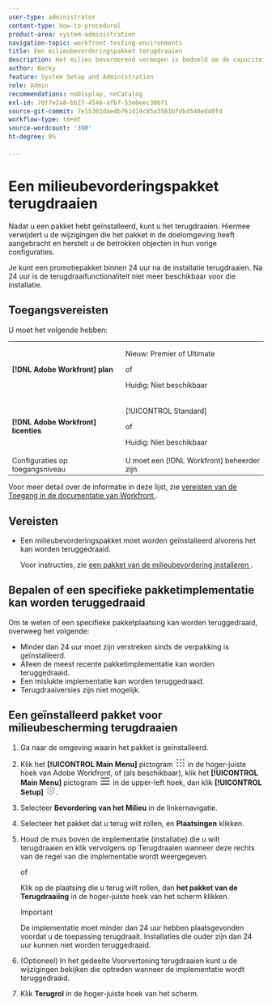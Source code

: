 ```yaml
---
user-type: administrator
content-type: how-to-procedural
product-area: system-administration
navigation-topic: workfront-testing-environments
title: Een milieubevorderingspakket terugdraaien
description: Het milieu bevorderend vermogen is bedoeld om de capaciteit te verstrekken om op configuratie betrekking hebbende voorwerpen van één milieu aan een andere te bewegen. Leer hoe u een geïnstalleerd promotiepakket kunt terugdraaien vanuit een doelomgeving.
author: Becky
feature: System Setup and Administration
role: Admin
recommendations: noDisplay, noCatalog
exl-id: 70f7e2a8-bb27-4546-afb7-53e0eec30bf1
source-git-commit: 7e15301dae4b761d19c85a3581bfdb4540ed40fd
workflow-type: tm+mt
source-wordcount: '390'
ht-degree: 0%

---
```


# Een milieubevorderingspakket terugdraaien



Nadat u een pakket hebt geïnstalleerd, kunt u het terugdraaien. Hiermee verwijdert u de wijzigingen die het pakket in de doelomgeving heeft aangebracht en herstelt u de betrokken objecten in hun vorige configuraties.

Je kunt een promotiepakket binnen 24 uur na de installatie terugdraaien. Na 24 uur is de terugdraaifunctionaliteit niet meer beschikbaar voor die installatie.

## Toegangsvereisten

U moet het volgende hebben:

<table>
  <tr>
   <td><strong>[!DNL Adobe Workfront] plan </strong>
   </td>
   <td> <p>Nieuw: Premier of Ultimate</p><p>of</p><p>Huidig: Niet beschikbaar</p>
   </td>
  </tr>
  <tr>
   <td><strong>[!DNL Adobe Workfront] licenties </strong>
   </td>
   <td> <p>[!UICONTROL Standard]</p><p>of</p><p>Huidig: Niet beschikbaar</p>
   </td>
  </tr>
   <tr>
   <td>Configuraties op toegangsniveau
   </td>
   <td>U moet een [!DNL Workfront] beheerder zijn.
   </td>
  </tr>
</table>

Voor meer detail over de informatie in deze lijst, zie [ vereisten van de Toegang in de documentatie van Workfront ](/help/quicksilver/administration-and-setup/add-users/access-levels-and-object-permissions/access-level-requirements-in-documentation.md).

## Vereisten

* Een milieubevorderingspakket moet worden geïnstalleerd alvorens het kan worden teruggedraaid.

  Voor instructies, zie [ een pakket van de milieubevordering installeren ](/help/quicksilver/administration-and-setup/set-up-workfront/workfront-testing-environments/environment-promotion-install-package.md).


## Bepalen of een specifieke pakketimplementatie kan worden teruggedraaid

Om te weten of een specifieke pakketplaatsing kan worden teruggedraaid, overweeg het volgende:

* Minder dan 24 uur moet zijn verstreken sinds de verpakking is geïnstalleerd.
* Alleen de meest recente pakketimplementatie kan worden teruggedraaid.
* Een mislukte implementatie kan worden teruggedraaid.
* Terugdraaiversies zijn niet mogelijk.


## Een geïnstalleerd pakket voor milieubescherming terugdraaien

1. Ga naar de omgeving waarin het pakket is geïnstalleerd.
1. Klik het **[!UICONTROL Main Menu]** pictogram ![ Belangrijkste Menu ](/help/_includes/assets/main-menu-icon.png) in de hoger-juiste hoek van Adobe Workfront, of (als beschikbaar), klik het **[!UICONTROL Main Menu]** pictogram ![ Belangrijkste Menu ](/help/_includes/assets/main-menu-icon-left-nav.png) in de upper-left hoek, dan klik **[!UICONTROL Setup]** ![ pictogram van de Opstelling ](/help/_includes/assets/gear-icon-setup.png).
1. Selecteer **Bevordering van het Milieu** in de linkernavigatie.
1. Selecteer het pakket dat u terug wilt rollen, en **Plaatsingen** klikken.
1. Houd de muis boven de implementatie (installatie) die u wilt terugdraaien en klik vervolgens op Terugdraaien wanneer deze rechts van de regel van die implementatie wordt weergegeven.

   of

   Klik op de plaatsing die u terug wilt rollen, dan **het pakket van de Terugdraaiing** in de hoger-juiste hoek van het scherm klikken.

   >[!IMPORTANT]
   >
   >De implementatie moet minder dan 24 uur hebben plaatsgevonden voordat u de toepassing terugdraait. Installaties die ouder zijn dan 24 uur kunnen niet worden teruggedraaid.

1. (Optioneel) In het gedeelte Voorvertoning terugdraaien kunt u de wijzigingen bekijken die optreden wanneer de implementatie wordt teruggedraaid.
1. Klik **Terugrol** in de hoger-juiste hoek van het scherm.
